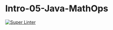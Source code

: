 # Intro-05-Java-MathOps

[![Super Linter](https://github.com/ICS4U-Programming-Logan-S/Intro-05-Java-MathOps/actions/workflows/main.yml/badge.svg)](https://github.com/ICS4U-Programming-Logan-S/Intro-05-Java-MathOps/actions/workflows/main.yml)
